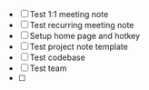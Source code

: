 - [ ] Test 1:1 meeting note
- [ ] Test recurring meeting note
- [ ] Setup home page and hotkey
- [ ] Test project note template
- [ ] Test codebase
- [ ] Test team
- [ ] 